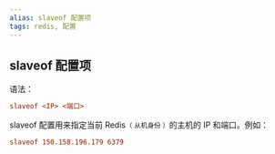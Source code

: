 ```yaml
---
alias: slaveof 配置项
tags: redis, 配置
---
```


## slaveof 配置项

语法：

```ini
slaveof <IP> <端口>
```

slaveof 配置用来指定当前 Redis<small>（ 从机身份 ）</small>的主机的 IP 和端口。例如：

```conf
slaveof 150.158.196.179 6379
```

